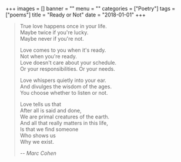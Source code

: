 +++
images = []
banner = ""
menu = ""
categories = ["Poetry"]
tags = ["poems"]
title = "Ready or Not"
date = "2018-01-01"
+++

> True love happens once in your life.  
> Maybe twice if you're lucky.  
> Maybe never if you're not.  
>
> Love comes to you when it's ready.  
> Not when you're ready.  
> Love doesn't care about your schedule.  
> Or your responsibilities. Or your needs.  
>
> Love whispers quietly into your ear.  
> And divulges the wisdom of the ages.  
> You choose whether to listen or not.  
>
> Love tells us that  
> After all is said and done,  
> We are primal creatures of the earth.  
> And all that really matters in this life,  
> Is that we find someone  
> Who shows us  
> Why we exist.  
>  
> -- <cite>Marc Cohen</cite>  
  

